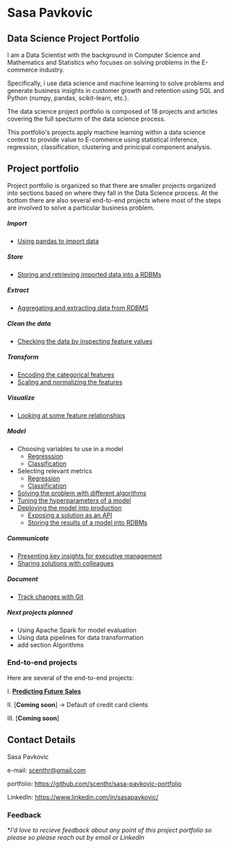 # Sasa Pavkovic

## Data Science Project Portfolio

I am a Data Scientist with the background in Computer Science and Mathematics and Statistics who focuses on solving problems in the E-commerce industry.

Specifically, i use data science and machine learning to solve problems and generate business insights in customer growth and retention using SQL and Python (numpy, pandas, scikit-learn, etc.).

The data science project portfolio is composed of 18 projects and articles covering the full specturm of the data science process.

This portfolio's projects apply machine learning within a data science context to provide value to E-commerce using statistical inference, regression, classification, clustering and prinicipal component analysis.

## Project portfolio

Project portfolio is organized so that there are smaller projects organized into sections based on where they fall in the Data Science process. At the bottom there are also several end-to-end projects where most of the steps are involved to solve a particular business problem.

##### Import

  - <a href="https://github.com/scenthr/sasa-pavkovic-portfolio/blob/master/pandas-import-structured-data/pandas-import-structured-data.ipynb" target="_blank">Using pandas to import data</a>

##### Store
  - [Storing and retrieving imported data into a RDBMs](https://github.com/scenthr/sasa-pavkovic-portfolio/blob/master/storing-retrieving-data-sql-lite/storing-retrieving-data-sql-lite.ipynb)

##### Extract
  - [Aggregating and extracting data from RDBMS](https://github.com/scenthr/sasa-pavkovic-portfolio/blob/master/storing-retrieving-data-sql-lite/storing-retrieving-data-sql-lite.ipynb)

##### Clean the data
  - [Checking the data by inspecting feature values](https://github.com/scenthr/sasa-pavkovic-portfolio/blob/master/check-data-feature-values/check-data-feature-values.ipynb)

##### Transform
  - [Encoding the categorical features](https://github.com/scenthr/sasa-pavkovic-portfolio/blob/master/encoding-categorical-features/encoding-categorical-features.ipynb)
  - [Scaling and normalizing the features](https://github.com/scenthr/sasa-pavkovic-portfolio/blob/master/scaling-normalizing-features/scaling-normalizing-features.ipynb)

##### Visualize
  - [Looking at some feature relationships](https://github.com/scenthr/sasa-pavkovic-portfolio/blob/master/explore-feature-relationships/explore-feature-relationships.pdf)

##### Model
  - Choosing variables to use in a model
    - [Regresssion](https://github.com/scenthr/sasa-pavkovic-portfolio/blob/master/choosing-variables-regression/choosing-variables-regression.ipynb)
    - [Classification](https://github.com/scenthr/sasa-pavkovic-portfolio/blob/master/choosing-variables-classification/choosing-variables-classification.ipynb)
  - Selecting relevant metrics
    - [Regression](https://github.com/scenthr/sasa-pavkovic-portfolio/blob/master/selecting-relevant-metrics/selecting-relevant-metrics-regression.ipynb)
    - [Classification](https://github.com/scenthr/sasa-pavkovic-portfolio/blob/master/selecting-relevant-metrics/selecting-relevant-metrics-classification.ipynb)
  - [Solving the problem with different algorithms](https://github.com/scenthr/sasa-pavkovic-portfolio/blob/master/solving-different-algorithms/solving-different-algorithms.ipynb)
  - [Tuning the hyperparameters of a model](https://github.com/scenthr/sasa-pavkovic-portfolio/blob/master/hyperparameter-tuning/hyperparameter-tuning.ipynb)
  - [Deploying the model into production](https://github.com/scenthr/sasa-pavkovic-portfolio/blob/master/deploying-model/deploying-model-overview.ipynb)
    - [Exposing a solution as an API](https://github.com/scenthr/sasa-pavkovic-portfolio/blob/master/deploying-model/Flask-REST-API)
    - [Storing the results of a model into RDBMs](https://github.com/scenthr/sasa-pavkovic-portfolio/blob/master/deploying-model/model-results-to-rdbms/model-results-to-rdbms.ipynb)

##### Communicate
  - [Presenting key insights for executive management](https://github.com/scenthr/sasa-pavkovic-portfolio/blob/master/presenting-key-insights/presenting-key-insights.ipynb)
  - [Sharing solutions with colleagues](https://github.com/scenthr/sasa-pavkovic-portfolio/blob/master/share-with-colleagues/share-with-colleagues.ipynb)

##### Document
  - [Track changes with Git](https://github.com/scenthr/sasa-pavkovic-portfolio/blob/master/commiting-to-git/commiting-to-git.ipynb)

##### Next projects planned
  - Using Apache Spark for model evaluation
  - Using data pipelines for data transformation
  - add section Algorithms

### End-to-end projects

Here are several of the end-to-end projects:

I. [**Predicting Future Sales**](https://github.com/scenthr/sasa-pavkovic-portfolio/blob/master/end-to-end-projects/predict-future-sales/predict-future-sales.ipynb)

II. [**Coming soon**] -> Default of credit card clients

III. [**Coming soon**]

## Contact Details

Sasa Pavkovic

e-mail: scenthr@gmail.com

portfolio: https://github.com/scenthr/sasa-pavkovic-portfolio

LinkedIn: https://www.linkedin.com/in/sasapavkovic/

### Feedback

**I'd love to recieve feedback about any point of this project portfolio so please
so please reach out by email or LinkedIn*
